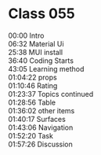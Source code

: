 # Class 055

00:00 Intro  
06:32 Material Ui  
25:38 MUI install  
36:40 Coding Starts  
43:05 Learning method  
01:04:22 props  
01:10:46 Rating  
01:23:37 Topics continued  
01:28:56 Table  
01:36:02 other items  
01:40:17 Surfaces  
01:43:06 Navigation  
01:52:20 Task  
01:57:26 Discussion
